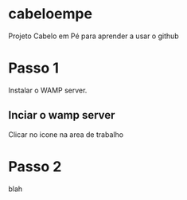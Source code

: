 cabeloempe
==========

Projeto Cabelo em Pé para aprender a usar o github

# Passo 1

Instalar o WAMP server.

## Inciar o wamp server

Clicar no icone na area de trabalho

# Passo 2

blah

